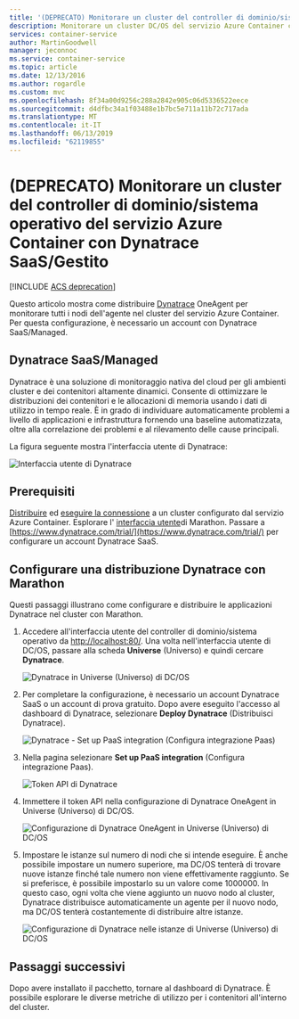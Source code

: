 ```yaml
---
title: '(DEPRECATO) Monitorare un cluster del controller di dominio/sistema operativo di Azure: Dynatrace'
description: Monitorare un cluster DC/OS del servizio Azure Container con Dynatrace. Distribuire Dynatrace OneAgent tramite il dashboard di DC/OS.
services: container-service
author: MartinGoodwell
manager: jeconnoc
ms.service: container-service
ms.topic: article
ms.date: 12/13/2016
ms.author: rogardle
ms.custom: mvc
ms.openlocfilehash: 8f34a00d9256c288a2842e905c06d5336522eece
ms.sourcegitcommit: d4dfbc34a1f03488e1b7bc5e711a11b72c717ada
ms.translationtype: MT
ms.contentlocale: it-IT
ms.lasthandoff: 06/13/2019
ms.locfileid: "62119855"
---
```

# <a name="deprecated-monitor-an-azure-container-service-dcos-cluster-with-dynatrace-saasmanaged"></a>(DEPRECATO) Monitorare un cluster del controller di dominio/sistema operativo del servizio Azure Container con Dynatrace SaaS/Gestito

[!INCLUDE [ACS deprecation](../../../includes/container-service-deprecation.md)]

Questo articolo mostra come distribuire [Dynatrace](https://www.dynatrace.com/) OneAgent per monitorare tutti i nodi dell'agente nel cluster del servizio Azure Container. Per questa configurazione, è necessario un account con Dynatrace SaaS/Managed. 

## <a name="dynatrace-saasmanaged"></a>Dynatrace SaaS/Managed
Dynatrace è una soluzione di monitoraggio nativa del cloud per gli ambienti cluster e dei contenitori altamente dinamici. Consente di ottimizzare le distribuzioni dei contenitori e le allocazioni di memoria usando i dati di utilizzo in tempo reale. È in grado di individuare automaticamente problemi a livello di applicazioni e infrastruttura fornendo una baseline automatizzata, oltre alla correlazione dei problemi e al rilevamento delle cause principali.

La figura seguente mostra l'interfaccia utente di Dynatrace:

![Interfaccia utente di Dynatrace](./media/container-service-monitoring-dynatrace/dynatrace.png)

## <a name="prerequisites"></a>Prerequisiti 
[Distribuire](container-service-deployment.md) ed [eseguire la connessione](./../container-service-connect.md) a un cluster configurato dal servizio Azure Container. Esplorare l' [interfaccia utente](container-service-mesos-marathon-ui.md)di Marathon. Passare a [https://www.dynatrace.com/trial/](https://www.dynatrace.com/trial/) per configurare un account Dynatrace SaaS.  

## <a name="configure-a-dynatrace-deployment-with-marathon"></a>Configurare una distribuzione Dynatrace con Marathon
Questi passaggi illustrano come configurare e distribuire le applicazioni Dynatrace nel cluster con Marathon.

1. Accedere all'interfaccia utente del controller di dominio/sistema operativo da [http://localhost:80/](http://localhost:80/). Una volta nell'interfaccia utente di DC/OS, passare alla scheda **Universe** (Universo) e quindi cercare **Dynatrace**.

    ![Dynatrace in Universe (Universo) di DC/OS](./media/container-service-monitoring-dynatrace/dynatrace-universe.png)

2. Per completare la configurazione, è necessario un account Dynatrace SaaS o un account di prova gratuito. Dopo avere eseguito l'accesso al dashboard di Dynatrace, selezionare **Deploy Dynatrace** (Distribuisci Dynatrace).

    ![Dynatrace - Set up PaaS integration (Configura integrazione Paas)](./media/container-service-monitoring-dynatrace/setup-paas.png)

3. Nella pagina selezionare **Set up PaaS integration** (Configura integrazione Paas). 

    ![Token API di Dynatrace](./media/container-service-monitoring-dynatrace/api-token.png) 

4. Immettere il token API nella configurazione di Dynatrace OneAgent in Universe (Universo) di DC/OS. 

    ![Configurazione di Dynatrace OneAgent in Universe (Universo) di DC/OS](./media/container-service-monitoring-dynatrace/dynatrace-config.png)

5. Impostare le istanze sul numero di nodi che si intende eseguire. È anche possibile impostare un numero superiore, ma DC/OS tenterà di trovare nuove istanze finché tale numero non viene effettivamente raggiunto. Se si preferisce, è possibile impostarlo su un valore come 1000000. In questo caso, ogni volta che viene aggiunto un nuovo nodo al cluster, Dynatrace distribuisce automaticamente un agente per il nuovo nodo, ma DC/OS tenterà costantemente di distribuire altre istanze.

    ![Configurazione di Dynatrace nelle istanze di Universe (Universo) di DC/OS](./media/container-service-monitoring-dynatrace/dynatrace-config2.png)

## <a name="next-steps"></a>Passaggi successivi

Dopo avere installato il pacchetto, tornare al dashboard di Dynatrace. È possibile esplorare le diverse metriche di utilizzo per i contenitori all'interno del cluster. 